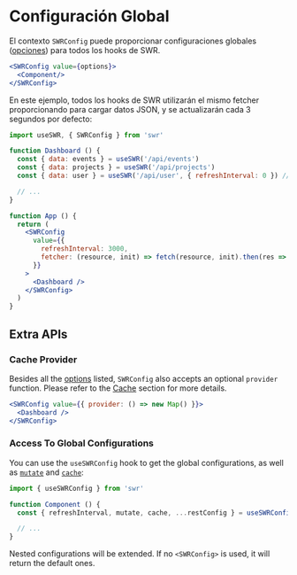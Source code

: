 # Configuración Global

El contexto `SWRConfig` puede proporcionar configuraciones globales ([opciones](/docs/options)) para todos los hooks de SWR.

```jsx
<SWRConfig value={options}>
  <Component/>
</SWRConfig>
```

En este ejemplo, todos los hooks de SWR utilizarán el mismo fetcher proporcionando para cargar datos JSON, 
y se actualizarán cada 3 segundos por defecto:

```jsx
import useSWR, { SWRConfig } from 'swr'

function Dashboard () {
  const { data: events } = useSWR('/api/events')
  const { data: projects } = useSWR('/api/projects')
  const { data: user } = useSWR('/api/user', { refreshInterval: 0 }) // override

  // ...
}

function App () {
  return (
    <SWRConfig 
      value={{
        refreshInterval: 3000,
        fetcher: (resource, init) => fetch(resource, init).then(res => res.json())
      }}
    >
      <Dashboard />
    </SWRConfig>
  )
}
```

## Extra APIs

### Cache Provider

Besides all the [options](/docs/options) listed, `SWRConfig` also accepts an optional `provider` function. Please refer to the [Cache](/docs/cache) section for more details.

```jsx
<SWRConfig value={{ provider: () => new Map() }}>
  <Dashboard />
</SWRConfig>
```

### Access To Global Configurations

You can use the `useSWRConfig` hook to get the global configurations, as well as [`mutate`](/docs/mutation) and [`cache`](/docs/advanced/cache):

```jsx
import { useSWRConfig } from 'swr'

function Component () {
  const { refreshInterval, mutate, cache, ...restConfig } = useSWRConfig()

  // ...
}
```

Nested configurations will be extended. If no `<SWRConfig>` is used, it will return the default ones.
